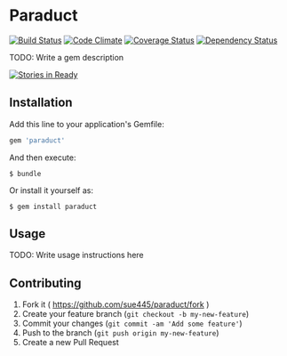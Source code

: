 # Paraduct

[![Build Status](https://travis-ci.org/sue445/paraduct.svg?branch=master)](https://travis-ci.org/sue445/paraduct)
[![Code Climate](https://codeclimate.com/github/sue445/paraduct/badges/gpa.svg)](https://codeclimate.com/github/sue445/paraduct)
[![Coverage Status](https://img.shields.io/coveralls/sue445/paraduct.svg)](https://coveralls.io/r/sue445/paraduct)
[![Dependency Status](https://gemnasium.com/sue445/paraduct.svg)](https://gemnasium.com/sue445/paraduct)

TODO: Write a gem description

[![Stories in Ready](https://badge.waffle.io/sue445/paraduct.svg?label=ready&title=Ready)](http://waffle.io/sue445/paraduct)

## Installation

Add this line to your application's Gemfile:

```ruby
gem 'paraduct'
```

And then execute:

    $ bundle

Or install it yourself as:

    $ gem install paraduct

## Usage

TODO: Write usage instructions here

## Contributing

1. Fork it ( https://github.com/sue445/paraduct/fork )
2. Create your feature branch (`git checkout -b my-new-feature`)
3. Commit your changes (`git commit -am 'Add some feature'`)
4. Push to the branch (`git push origin my-new-feature`)
5. Create a new Pull Request
